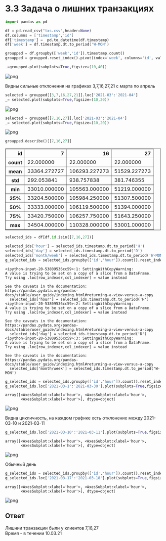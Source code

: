 # 3.3 Задача о лишних транзакциях


```python
import pandas as pd
```


```python
df = pd.read_csv("txs.csv",header=None)
df.columns = ['timestamp','id']
df['timestamp'] =  pd.to_datetime(df.timestamp)
df['week'] = df.timestamp.dt.to_period('W-MON')

```


```python
groupped = df.groupby(['week','id']).timestamp.count()
groupped = groupped.reset_index().pivot(index='week', columns='id', values='timestamp')[1:-1]
```


```python
_=groupped.plot(subplots=True,figsize=(10,40))
```


    
![png](output_4_0.png)
    


Видны сильные отклонения на графиках 3,7,16,27,21 с марта по апрель


```python
selected = groupped[[3,7,16,27,21]].loc['2021-03':'2021-04']
_= selected.plot(subplots=True,figsize=(10,20))
```


    
![png](output_6_0.png)
    



```python
selected = groupped[[7,16,27]].loc['2021-03':'2021-04']
_= selected.plot(subplots=True,figsize=(10,20))
```


    
![png](output_7_0.png)
    



```python
groupped.describe()[[7,16,27]]
```




<div>
<style scoped>
    .dataframe tbody tr th:only-of-type {
        vertical-align: middle;
    }

    .dataframe tbody tr th {
        vertical-align: top;
    }

    .dataframe thead th {
        text-align: right;
    }
</style>
<table border="1" class="dataframe">
  <thead>
    <tr style="text-align: right;">
      <th>id</th>
      <th>7</th>
      <th>16</th>
      <th>27</th>
    </tr>
  </thead>
  <tbody>
    <tr>
      <th>count</th>
      <td>22.000000</td>
      <td>22.000000</td>
      <td>22.000000</td>
    </tr>
    <tr>
      <th>mean</th>
      <td>33364.272727</td>
      <td>106293.227273</td>
      <td>51529.227273</td>
    </tr>
    <tr>
      <th>std</th>
      <td>292.053841</td>
      <td>938.757838</td>
      <td>381.746355</td>
    </tr>
    <tr>
      <th>min</th>
      <td>33010.000000</td>
      <td>105563.000000</td>
      <td>51219.000000</td>
    </tr>
    <tr>
      <th>25%</th>
      <td>33204.500000</td>
      <td>105984.250000</td>
      <td>51307.500000</td>
    </tr>
    <tr>
      <th>50%</th>
      <td>33333.000000</td>
      <td>106119.500000</td>
      <td>51394.000000</td>
    </tr>
    <tr>
      <th>75%</th>
      <td>33420.750000</td>
      <td>106257.750000</td>
      <td>51643.250000</td>
    </tr>
    <tr>
      <th>max</th>
      <td>34504.000000</td>
      <td>110328.000000</td>
      <td>53001.000000</td>
    </tr>
  </tbody>
</table>
</div>




```python
selected_ids = df[df.id.isin([7,16,27])]
```


```python
selected_ids['hour'] = selected_ids.timestamp.dt.to_period('H')
selected_ids['day'] = selected_ids.timestamp.dt.to_period('D')
selected_ids['month/week'] = selected_ids.timestamp.dt.to_period('W-MON')
g_selected_ids = selected_ids.groupby(['id','hour']).count().reset_index().pivot(index='hour', columns='id', values='timestamp')
```

    <ipython-input-20-53809536cc59>:1: SettingWithCopyWarning: 
    A value is trying to be set on a copy of a slice from a DataFrame.
    Try using .loc[row_indexer,col_indexer] = value instead
    
    See the caveats in the documentation: https://pandas.pydata.org/pandas-docs/stable/user_guide/indexing.html#returning-a-view-versus-a-copy
      selected_ids['hour'] = selected_ids.timestamp.dt.to_period('H')
    <ipython-input-20-53809536cc59>:2: SettingWithCopyWarning: 
    A value is trying to be set on a copy of a slice from a DataFrame.
    Try using .loc[row_indexer,col_indexer] = value instead
    
    See the caveats in the documentation: https://pandas.pydata.org/pandas-docs/stable/user_guide/indexing.html#returning-a-view-versus-a-copy
      selected_ids['day'] = selected_ids.timestamp.dt.to_period('D')
    <ipython-input-20-53809536cc59>:3: SettingWithCopyWarning: 
    A value is trying to be set on a copy of a slice from a DataFrame.
    Try using .loc[row_indexer,col_indexer] = value instead
    
    See the caveats in the documentation: https://pandas.pydata.org/pandas-docs/stable/user_guide/indexing.html#returning-a-view-versus-a-copy
      selected_ids['month/week'] = selected_ids.timestamp.dt.to_period('W-MON')



```python
g_selected_ids = selected_ids.groupby(['id','hour']).count().reset_index().pivot(index='hour', columns='id', values='timestamp')
g_selected_ids.loc['2021-03-1':'2021-03-30'].plot(subplots=True,figsize=(10,20))

```




    array([<AxesSubplot:xlabel='hour'>, <AxesSubplot:xlabel='hour'>,
           <AxesSubplot:xlabel='hour'>], dtype=object)




    
![png](output_11_1.png)
    


Видна цикличность, на каждом графике есть отклонение между 2021-03-10 и 2021-03-11


```python
g_selected_ids.loc['2021-03-10':'2021-03-11'].plot(subplots=True,figsize=(10,20))

```




    array([<AxesSubplot:xlabel='hour'>, <AxesSubplot:xlabel='hour'>,
           <AxesSubplot:xlabel='hour'>], dtype=object)




    
![png](output_13_1.png)
    


Обычный день


```python
g_selected_ids = selected_ids.groupby(['id','hour']).count().reset_index().pivot(index='hour', columns='id', values='timestamp')
g_selected_ids.loc['2021-03-17':'2021-03-18'].plot(subplots=True,figsize=(10,20))
```




    array([<AxesSubplot:xlabel='hour'>, <AxesSubplot:xlabel='hour'>,
           <AxesSubplot:xlabel='hour'>], dtype=object)




    
![png](output_15_1.png)
    


## Ответ


Лишнии транзакции были у клиентов 7,16,27  
Время - в течении 10.03.21
